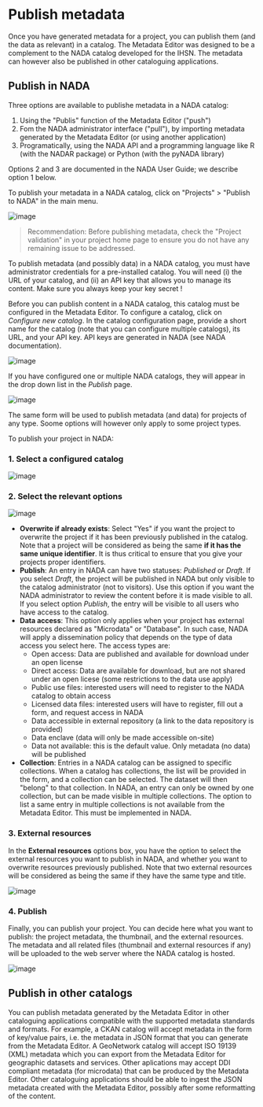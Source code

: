 # Publish metadata 

Once you have generated metadata for a project, you can publish them (and the data as relevant) in a catalog. The Metadata Editor was designed to be a complement to the NADA catalog developed for the IHSN. The metadata can however also be published in other cataloguing applications.  

## Publish in NADA

Three options are available to publishe metadata in a NADA catalog:

1. Using the "Publis" function of the Metadata Editor ("push")
2. Fom the NADA administrator interface ("pull"), by importing metadata generated by the Metadata Editor (or using another application)
3. Programatically, using the NADA API and a programming language like R (with the NADAR package) or Python (with the pyNADA library)

Options 2 and 3 are documented in the NADA User Guide; we describe option 1 below.

To publish your metadata in a NADA catalog, click on "Projects" > "Publish to NADA" in the main menu.

![image](https://user-images.githubusercontent.com/35276300/234066390-0e1c2039-7117-42e5-a686-f3232d8dd875.png)

> Recommendation: Before publishing metadata, check the "Project validation" in your project home page to ensure you do not have any remaining issue to be addressed.

To publish metadata (and possibly data) in a NADA catalog, you must have administrator credentials for a pre-installed catalog. You will need (i) the URL of your catalog, and (ii) an API key that allows you to manage its content. Make sure you always keep your key secret !

Before you can publish content in a NADA catalog, this catalog must be configured in the Metadata Editor. To configure a catalog, click on *Configure new catalog*. In the catalog configuration page, provide a short name for the catalog (note that you can configure multiple catalogs), its URL, and your API key. API keys are generated in NADA (see NADA documentation).   

![image](https://user-images.githubusercontent.com/35276300/234067635-c3fb04ba-c648-497c-ae50-e9de450b16b3.png)

If you have configured one or multiple NADA catalogs, they will appear in the drop down list in the *Publish* page.

![image](https://user-images.githubusercontent.com/35276300/234067272-ad486ad3-f72b-40ae-8fbd-3a5f701c6287.png)

The same form will be used to publish metadata (and data) for projects of any type. Soome options will however only apply to some project types.

To publish your project in NADA:

### 1. Select a configured catalog

![image](https://user-images.githubusercontent.com/35276300/234069948-5a90ce22-a534-475d-ae94-7aa87184a12f.png)


### 2. Select the relevant options

![image](https://user-images.githubusercontent.com/35276300/234070034-cf544320-ce29-4d28-b7c5-84e918b82b38.png)

- **Overwrite if already exists**: Select "Yes" if you want the project to overwrite the project if it has been previously published in the catalog. Note that a project will be considered as being the same **if it has the same unique identifier**. It is thus critical to ensure that you give your projects proper identifiers. 
- **Publish**: An entry in NADA can have two statuses: *Published* or *Draft*. If you select *Draft*, the project will be published in NADA but only visible to the catalog administrator (not to visitors). Use this option if you want the NADA administrator to review the content before it is made visible to all. If you select option *Publish*, the entry will be visible to all users who have access to the catalog. 
- **Data access**: This option only applies when your project has external resources declared as "Microdata" or "Database". In such case, NADA will apply a dissemination policy that depends on the type of data access you select here. The access types are:
   - Open access: Data are published and available for download under an open license
   - Direct access: Data are available for download, but are not shared under an open licese (some restrictions to the data use apply)
   - Public use files: interested users will need to register to the NADA catalog to obtain access
   - Licensed data files: interested users will have to register, fill out a form, and request access in NADA
   - Data accessible in external repository (a link to the data repository is provided)
   - Data enclave (data will only be made accessible on-site)
   - Data not available: this is the default value. Only metadata (no data) will be published   
- **Collection**: Entries in a NADA catalog can be assigned to specific collections. When a catalog has collections, the list will be provided in the form, and a collection can be selected. The dataset will then "belong" to that collection. In NADA, an entry can only be owned by one collection, but can be made visible in multiple collections. The option to list a same entry in multiple collections is not available from the Metadata Editor. This must be implemented in NADA.

### 3. External resources

In the **External resources** options box, you have the option to select the external resources you want to publish in NADA, and whether you want to overwrite resources previously published. Note that two external resources will be considered as being the same if they have the same type and title.

![image](https://user-images.githubusercontent.com/35276300/234072771-0bf7248d-5b9c-4619-ae0c-56fa9d829855.png)

### 4. Publish

Finally, you can publish your project. You can decide here what you want to publish: the project metadata, the thumbnail, and the external resources. The metadata and all related files (thumbnail and external resources if any) will be uploaded to the web server where the NADA catalog is hosted.

![image](https://user-images.githubusercontent.com/35276300/234073306-e305c80f-95a0-49af-bc0f-0fc4b4b5348e.png)


## Publish in other catalogs 

You can publish metadata generated by the Metadata Editor in other cataloguing applications compatible with the supported metadata standards and formats.
For example, a CKAN catalog will accept metadata in the form of key/value pairs, i.e. the metadata in JSON format that you can generate from the Metadata Editor. A GeoNetwork catalog will accept ISO 19139 (XML) metadata which you can export from the Metadata Editor for geographic datasets and services. Other aplications may accept DDI compliant metadata (for microdata) that can be produced by the Metadata Editor. Other cataloguing applications should be able to ingest the JSON metadata created with the Metadata Editor, possibly after some reformatting of the content.
